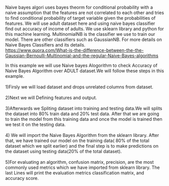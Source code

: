 Naive bayes algori uses bayes theorm for conditional probability with a naive assumption that the features are not correlated to each other and tries to find conditional probability of target variable given the probabilities of features. We will use adult dataset here and using naive bayes classifier find out accuracy of income of adults. We use sklearn library and python for this machine learning. MultinomialNB is the classifier we use to train our model. There are other classifiers such as GaussianNB.
For more details on Naive Bayes Classifiers and its details.<br />
 https://www.quora.com/What-is-the-difference-between-the-the-Gaussian-Bernoulli-Multinomial-and-the-regular-Naive-Bayes-algorithms

 In this example we will use Naive bayes Alogorithm to check Accuracy of Naive Bayes Algorithm over ADULT dataset.We will follow these steps in this example.<br /><br />
1)Firsly we will load dataset and drops unrelated columns from dataset. <br /><br />
2)Next we will Defining features and output.<br /><br />
3)Afterwards we Spliting dataset into training and testing data.We will splits the dataset into 80% train data and 20% test data. After that we are going to train the model from this training data and once the model is trained then we test it on the testing data.<br /><br />
4) We will import the Naive Bayes Algorithm from the sklearn library. After that, we have trained our model on the training data( 80% of the total dataset which we split earlier) and the final step is to make predictions on the dataset using testing data(20% of the total dataset).<br /><br />
5)For evaluating an algorithm, confusion matrix, precision, are the most commonly used metrics which we have imported from sklearn library. The last Lines will print the evaluation metrics classification matrix, and accuracy score.<br /><br />
